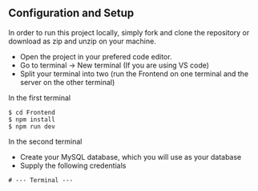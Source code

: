 
## Configuration and Setup

In order to run this project locally, simply fork and clone the repository or download as zip and unzip on your machine.

- Open the project in your prefered code editor.
- Go to terminal -> New terminal (If you are using VS code)
- Split your terminal into two (run the Frontend on one terminal and the server on the other terminal)

In the first terminal

```
$ cd Frontend
$ npm install 
$ npm run dev
```

In the second terminal

- Create your MySQL database, which you will use as your database
- Supply the following credentials


```
# --- Terminal ---
```
